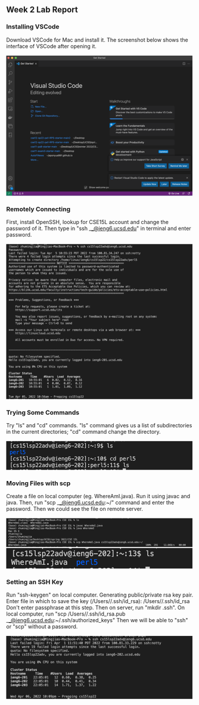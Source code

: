 ## Week 2 Lab Report

### Installing VSCode

Download VSCode for Mac and install it. The screenshot below shows the interface of VSCode after opening it.
<br/><br/>
<img src="install_vscode.png" width="500" />

### Remotely Connecting

First, install OpenSSH, lookup for CSE15L account and change the password of it. Then type in "ssh _<CSE15L-username>_@ieng6.ucsd.edu" in terminal and enter password. 
<br/><br/>
<img src="remote_connection.png" width="500" />

### Trying Some Commands

Try "ls" and "cd" commands. "ls" command gives us a list of subdirectories in the current directories; "cd" command change the directory.
<br/><br/>
<img src="try_commands.png" width="500" />

### Moving Files with scp

Create a file on local computer (eg. WhereAmI.java). Run it using javac and java. Then, run "scp _<filename>_ _<CSE15L-username>_@ieng6.ucsd.edu:~/" command and enter the password. Then we could see the file on remote server.
<br/><br/>
<img src="move_file_scp_1.png" width="500" />
<img src="move_file_scp_2.png" width="500" />

### Setting an SSH Key
  
Run "ssh-keygen" on local computer. 
Generating public/private rsa key pair.
Enter file in which to save the key (/Users/<user-name>/.ssh/id_rsa): /Users/<user-name>/.ssh/id_rsa
Don't enter passphrase at this step.
Then on server, run "mkdir .ssh".
On local computer, run "scp /Users/<user-name>/.ssh/id_rsa.pub _<CSE15L-username>_@ieng6.ucsd.edu:~/.ssh/authorized_keys"
Then we will be able to "ssh" or "scp" without a password.
<br/><br/>
<img src="ssh_key.png" width="500" />



  
